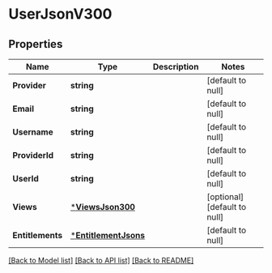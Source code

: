 # UserJsonV300

## Properties
Name | Type | Description | Notes
------------ | ------------- | ------------- | -------------
**Provider** | **string** |  | [default to null]
**Email** | **string** |  | [default to null]
**Username** | **string** |  | [default to null]
**ProviderId** | **string** |  | [default to null]
**UserId** | **string** |  | [default to null]
**Views** | [***ViewsJson300**](ViewsJSON300.md) |  | [optional] [default to null]
**Entitlements** | [***EntitlementJsons**](EntitlementJSONs.md) |  | [default to null]

[[Back to Model list]](../README.md#documentation-for-models) [[Back to API list]](../README.md#documentation-for-api-endpoints) [[Back to README]](../README.md)


